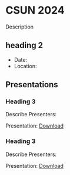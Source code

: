 # CSUN 2024
Description

## heading 2
- Date: 
- Location: 

## Presentations

### Heading 3
Describe
Presenters: 

Presentation: [Download](#) 

### Heading 3
Describe
Presenters: 

Presentation: [Download](#) 

